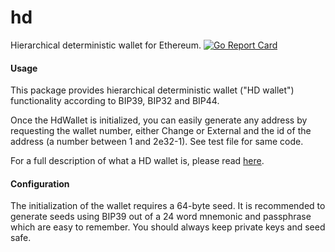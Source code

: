 # hd
Hierarchical deterministic wallet for Ethereum.
[![Go Report Card](https://goreportcard.com/badge/github.com/tarancss/hd)](https://goreportcard.com/report/github.com/tarancss/hd)

#### Usage
This package provides hierarchical deterministic wallet ("HD wallet") functionality according to BIP39, BIP32 and BIP44.

Once the HdWallet is initialized, you can easily generate any address by requesting the wallet number, either Change or External and the id of the address (a number between 1 and 2e32-1). See test file for same code.

For a full description of what a HD wallet is, please read [here](https://en.bitcoinwiki.org/wiki/Deterministic_wallet).

#### Configuration
The initialization of the wallet requires a 64-byte seed. It is recommended to generate seeds using BIP39 out of a 24 word mnemonic and passphrase which are easy to remember. You should always keep private keys and seed safe.

